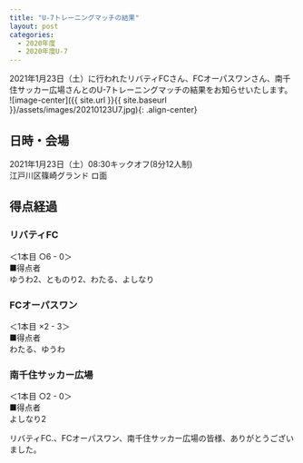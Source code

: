 ```yaml
---
title: "U-7トレーニングマッチの結果"
layout: post
categories:
  - 2020年度
  - 2020年度U-7
---
```


2021年1月23日（土）に行われたリバティFCさん、FCオーパスワンさん、南千住サッカー広場さんとのU-7トレーニングマッチの結果をお知らせいたします。
![image-center]({{ site.url }}{{ site.baseurl }}/assets/images/20210123U7.jpg){: .align-center}

## 日時・会場

2021年1月23日（土）08:30キックオフ(8分12人制)<br>
江戸川区篠崎グランド ロ面

## 得点経過

### リバティFC

＜1本目 ○6 - 0＞<br>
■得点者<br>
ゆうわ2、とものり2、わたる、よしなり

### FCオーパスワン

＜1本目 ×2  - 3＞<br>
■得点者<br>
わたる、ゆうわ

### 南千住サッカー広場
＜1本目 ○2 - 0＞<br>
■得点者<br>
よしなり2


リバティFC.、FCオーパスワン、南千住サッカー広場の皆様、ありがとうございました。
